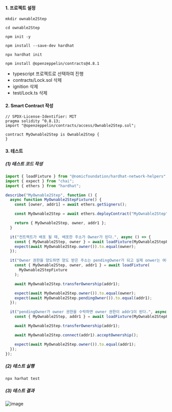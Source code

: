 #### 1. 프로젝트 설정

```shell
mkdir ownable2Step

cd ownable2Step

npm init -y

npm install --save-dev hardhat

npx hardhat init

npm install @openzeppelin/contracts@4.8.1
```

- typescript 프로젝트로 선택하여 진행
- contracts/Lock.sol 삭제
- ignition 삭제
- test/Lock.ts 삭제

#### 2. Smart Contract 작성

```solidity title=contracts/MyOwnable2Step.sol
// SPDX-License-Identifier: MIT
pragma solidity ^0.8.13;
import "@openzeppelin/contracts/access/Ownable2Step.sol";

contract MyOwnable2Step is Ownable2Step {
}
```

#### 3. 테스트

##### (1) 테스트 코드 작성

```ts title=testMyOwnalbe2StepTest.ts
import { loadFixture } from "@nomicfoundation/hardhat-network-helpers";
import { expect } from "chai";
import { ethers } from "hardhat";

describe("MyOwnable2Step", function () {
  async function MyOwnable2StepFixture() {
    const [owner, addr1] = await ethers.getSigners();

    const MyOwnable2Step = await ethers.deployContract("MyOwnable2Step");

    return { MyOwnable2Step, owner, addr1 };
  }

  it("컨트렉트가 배포 될 때, 배포한 주소가 Owner가 된다.", async () => {
    const { MyOwnable2Step, owner } = await loadFixture(MyOwnable2StepFixture);
    expect(await MyOwnable2Step.owner()).to.equal(owner);
  });

  it("Owner 권한을 양도하면 양도 받은 주소는 pendingOwner가 되고 실제 onwer는 여전히 최초 owner이다.", async () => {
    const { MyOwnable2Step, owner, addr1 } = await loadFixture(
      MyOwnable2StepFixture
    );

    await MyOwnable2Step.transferOwnership(addr1);

    expect(await MyOwnable2Step.owner()).to.equal(owner);
    expect(await MyOwnable2Step.pendingOwner()).to.equal(addr1);
  });

  it("pendingOwner가 owner 권한을 수락하면 owner 권한이 addr1이 된다.", async () => {
    const { MyOwnable2Step, addr1 } = await loadFixture(MyOwnable2StepFixture);

    await MyOwnable2Step.transferOwnership(addr1);

    await MyOwnable2Step.connect(addr1).acceptOwnership();

    expect(await MyOwnable2Step.owner()).to.equal(addr1);
  });
});
```

##### (2) 테스트 실행

```shell
npx harhat test
```

##### (3) 테스트 결과

![image](https://github.com/user-attachments/assets/a2bd955d-1f27-4a37-83ed-9b00f1c01a00)
